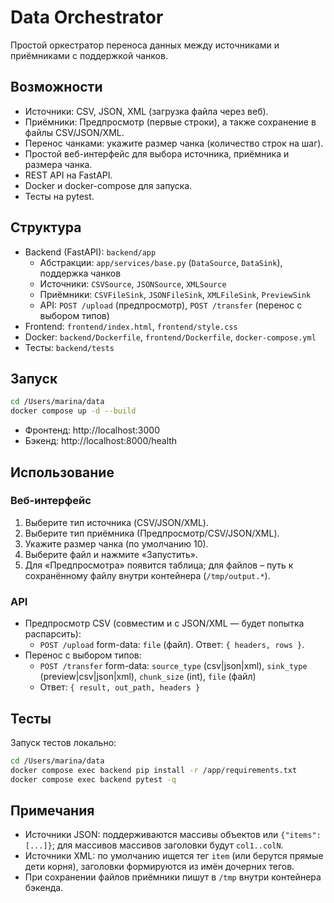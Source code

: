 # Data Orchestrator

Простой оркестратор переноса данных между источниками и приёмниками с поддержкой чанков.

## Возможности
- Источники: CSV, JSON, XML (загрузка файла через веб).
- Приёмники: Предпросмотр (первые строки), а также сохранение в файлы CSV/JSON/XML.
- Перенос чанками: укажите размер чанка (количество строк на шаг).
- Простой веб-интерфейс для выбора источника, приёмника и размера чанка.
- REST API на FastAPI.
- Docker и docker-compose для запуска.
- Тесты на pytest.

## Структура
- Backend (FastAPI): `backend/app`
  - Абстракции: `app/services/base.py` (`DataSource`, `DataSink`), поддержка чанков
  - Источники: `CSVSource`, `JSONSource`, `XMLSource`
  - Приёмники: `CSVFileSink`, `JSONFileSink`, `XMLFileSink`, `PreviewSink`
  - API: `POST /upload` (предпросмотр), `POST /transfer` (перенос с выбором типов)
- Frontend: `frontend/index.html`, `frontend/style.css`
- Docker: `backend/Dockerfile`, `frontend/Dockerfile`, `docker-compose.yml`
- Тесты: `backend/tests`

## Запуск
```bash
cd /Users/marina/data
docker compose up -d --build
```

- Фронтенд: http://localhost:3000
- Бэкенд: http://localhost:8000/health

## Использование
### Веб-интерфейс
1. Выберите тип источника (CSV/JSON/XML).
2. Выберите тип приёмника (Предпросмотр/CSV/JSON/XML).
3. Укажите размер чанка (по умолчанию 10).
4. Выберите файл и нажмите «Запустить».
5. Для «Предпросмотра» появится таблица; для файлов – путь к сохранённому файлу внутри контейнера (`/tmp/output.*`).

### API
- Предпросмотр CSV (совместим и с JSON/XML — будет попытка распарсить):
  - `POST /upload` form-data: `file` (файл). Ответ: `{ headers, rows }`.
- Перенос с выбором типов:
  - `POST /transfer` form-data: `source_type` (csv|json|xml), `sink_type` (preview|csv|json|xml), `chunk_size` (int), `file` (файл)
  - Ответ: `{ result, out_path, headers }`

## Тесты
Запуск тестов локально:
```bash
cd /Users/marina/data
docker compose exec backend pip install -r /app/requirements.txt
docker compose exec backend pytest -q
```

## Примечания
- Источники JSON: поддерживаются массивы объектов или `{"items": [...]}`; для массивов массивов заголовки будут `col1..colN`.
- Источники XML: по умолчанию ищется тег `item` (или берутся прямые дети корня), заголовки формируются из имён дочерних тегов.
- При сохранении файлов приёмники пишут в `/tmp` внутри контейнера бэкенда.


